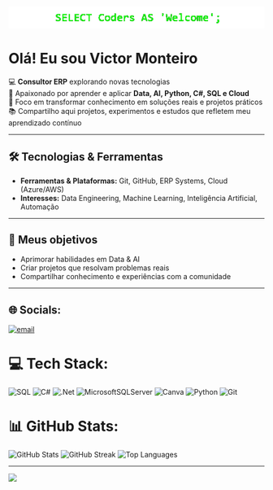 <p align="center">
  <img src="assets/welcome-wordeffect.gif" alt="Matrix Welcome">
</p>

<!--
[Ÿ HŸPE]: https://yhype.me
[GitHub Profile Views Counter]: https://github.com/antonkomarev/github-profile-views-counter

![](https://hit.yhype.me/github/profile?account_id=1849174)



<p align="center">
  <a href="https://git.io/typing-svg">
    <img src="https://readme-typing-svg.demolab.com?font=Overpass&pause=1000&color=FF00FF&center=true&width=600&lines=Helping+you+turn+data+into+what+really+matters;Coding+solutions+for+real+business+problems;Always+learning%2C+always+building;Innovation+through+logic+and+creativity;Data+in+motion%2C+code+in+action" alt="Typing SVG">
  </a>
</p>
-->

# Olá! Eu sou Victor Monteiro

💻 **Consultor ERP** explorando novas tecnologias  
🌱 Apaixonado por aprender e aplicar **Data, AI, Python, C#, SQL e Cloud**  
🚀 Foco em transformar conhecimento em soluções reais e projetos práticos  
📚 Compartilho aqui projetos, experimentos e estudos que refletem meu aprendizado contínuo  

---

## 🛠 Tecnologias & Ferramentas 
- **Ferramentas & Plataformas:** Git, GitHub, ERP Systems, Cloud (Azure/AWS)  
- **Interesses:** Data Engineering, Machine Learning, Inteligência Artificial, Automação  

---

## 📌 Meus objetivos
- Aprimorar habilidades em Data & AI  
- Criar projetos que resolvam problemas reais  
- Compartilhar conhecimento e experiências com a comunidade  
---

## 🌐 Socials:
[![email](https://img.shields.io/badge/Email-D14836?logo=gmail&logoColor=white)](mailto:victoroscar30@gmail.com) 

# 💻 Tech Stack:
![SQL](https://img.shields.io/badge/SQL-CC2927?style=for-the-badge&logo=Microsoft%20SQL%20Server&logoColor=white) ![C#](https://img.shields.io/badge/c%23-%23239120.svg?style=for-the-badge&logo=csharp&logoColor=white) ![.Net](https://img.shields.io/badge/.NET-5C2D91?style=for-the-badge&logo=.net&logoColor=white) ![MicrosoftSQLServer](https://img.shields.io/badge/Microsoft%20SQL%20Server-CC2927?style=for-the-badge&logo=microsoft%20sql%20server&logoColor=white) ![Canva](https://img.shields.io/badge/Canva-%2300C4CC.svg?style=for-the-badge&logo=Canva&logoColor=white) ![Python](https://img.shields.io/badge/python-3670A0?style=for-the-badge&logo=python&logoColor=ffdd54) ![Git](https://img.shields.io/badge/git-%23F05033.svg?style=for-the-badge&logo=git&logoColor=white) 

# 📊 GitHub Stats:
<!-- ![](https://github-readme-stats.vercel.app/api?username=victoroscar30&theme=blue_navy&hide_border=true&include_all_commits=false&count_private=false)<br/>
![](https://nirzak-streak-stats.vercel.app/?user=victoroscar30&theme=blue_navy&hide_border=true)<br/>
![](https://github-readme-stats.vercel.app/api/top-langs/?username=victoroscar30&theme=blue_navy&hide_border=true&include_all_commits=false&count_private=false&layout=compact) -->

<p align="left">
  <img src="https://github-readme-stats.vercel.app/api?username=victoroscar30&theme=blue_navy&hide_border=true&include_all_commits=false&count_private=false" alt="GitHub Stats" />
  <img src="https://nirzak-streak-stats.vercel.app/?user=victoroscar30&theme=blue_navy&hide_border=true" alt="GitHub Streak" />
  <img src="https://github-readme-stats.vercel.app/api/top-langs/?username=victoroscar30&theme=blue_navy&hide_border=true&include_all_commits=false&count_private=false&layout=compact" alt="Top Languages" />
</p>


---
<!-- [![](https://visitcount.itsvg.in/api?id=victoroscar30&icon=9&color=1)](https://visitcount.itsvg.in) -->
<a href="https://github.com/antonkomarev/github-profile-views-counter">
    <img src="https://komarev.com/ghpvc/?username=victoroscar30&style=for-the-badge">
</a>


<!-- Proudly created with GPRM ( https://gprm.itsvg.in ) -->
